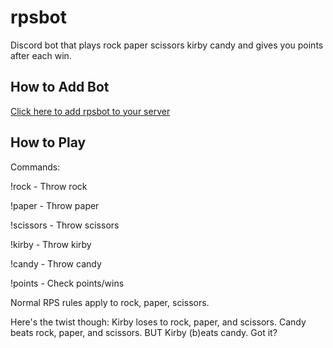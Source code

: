 # rpsbot

Discord bot that plays rock paper scissors kirby candy and gives you points after each win. 

## How to Add Bot

[Click here to add rpsbot to your server](!https://discordapp.com/oauth2/authorize?client_id=384500464693280769&scope=bot)

## How to Play

Commands:

!rock - Throw rock

!paper - Throw paper

!scissors - Throw scissors

!kirby - Throw kirby

!candy - Throw candy

!points - Check points/wins

Normal RPS rules apply to rock, paper, scissors. 

Here's the twist though: Kirby loses to rock, paper, and scissors. Candy beats rock, paper, and scissors. BUT Kirby (b)eats candy. Got it?


